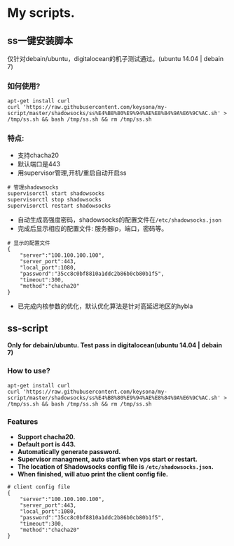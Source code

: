 # My scripts.

## ss一键安装脚本

仅针对debain/ubuntu，digitalocean的机子测试通过。(ubuntu 14.04 | debain 7)

### 如何使用?
```shell
apt-get install curl
curl 'https://raw.githubusercontent.com/keysona/my-script/master/shadowsocks/ss%E4%B8%80%E9%94%AE%E8%84%9A%E6%9C%AC.sh' > /tmp/ss.sh && bash /tmp/ss.sh && rm /tmp/ss.sh
```

### 特点:
- 支持chacha20
- 默认端口是443
- 用supervisor管理,开机/重启自动开启ss
```shell
# 管理shadowsocks
supervisorctl start shadowsocks
supervisorctl stop shadowsocks
supervisorctl restart shadowsocks
```
- 自动生成高强度密码，shadowsocks的配置文件在```/etc/shadowsocks.json```
- 完成后显示相应的配置文件: 服务器ip，端口，密码等。
```shell
# 显示的配置文件
{
    "server":"100.100.100.100",
    "server_port":443,
    "local_port":1080,
    "password":"35cc8c0bf8810a1ddc2b86b0cb80b1f5",
    "timeout":300,
    "method":"chacha20"
}
```
- 已完成内核参数的优化，默认优化算法是针对高延迟地区的hybla

## ss-script

**Only for debain/ubuntu. Test pass in digitalocean(ubuntu 14.04 | debain 7)**

### How to use?

```shell
apt-get install curl
curl 'https://raw.githubusercontent.com/keysona/my-script/master/shadowsocks/ss%E4%B8%80%E9%94%AE%E8%84%9A%E6%9C%AC.sh' > /tmp/ss.sh && bash /tmp/ss.sh && rm /tmp/ss.sh
```
### Features
- **Support chacha20.**
- **Default port is 443.**
- **Automatically generate password.**
- **Supervisor managment, auto start when vps  start or restart.**
- **The location of Shadowsocks config file is ```/etc/shadowsocks.json```.**
- **When finished, will atuo print the client config file.**
```shell
# client config file
{
    "server":"100.100.100.100",
    "server_port":443,
    "local_port":1080,
    "password":"35cc8c0bf8810a1ddc2b86b0cb80b1f5",
    "timeout":300,
    "method":"chacha20"
}
```
